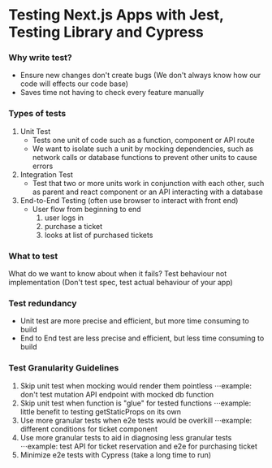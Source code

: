 # Testing Next.js Apps with Jest, Testing Library and Cypress

### Why write test?
- Ensure new changes don't create bugs (We don't always know how our code will effects our code base)
- Saves time not having to check every feature manually

### Types of tests
1. Unit Test
   - Tests one unit of code such as a function, component or API route
   - We want to isolate such a unit by mocking dependencies, such as network calls or database functions to prevent other units to cause errors
2. Integration Test
   - Test that two or more units work in conjunction with each other, such as parent and react component or an API interacting with a database
3. End-to-End Testing (often use browser to interact with front end)
   - User flow from beginning to end
		1. user logs in
		2. purchase a ticket
		3. looks at list of purchased tickets

### What to test
What do we want to know about when it fails?
Test behaviour not implementation (Don't test spec, test actual behaviour of your app)

### Test redundancy
- Unit test are more precise and efficient, but more time consuming to build
- End to End test are less precise and efficient, but less time consuming to build

### Test Granularity Guidelines
1. Skip unit test when mocking would render them pointless
⋅⋅⋅example: don't test mutation API endpoint with mocked db function
2. Skip unit test when function is "glue" for tested functions
⋅⋅⋅example: little benefit to testing getStaticProps on its own
3. Use more granular tests when e2e tests would be overkill
⋅⋅⋅example: different conditions for ticket component
4. Use more granular tests to aid in diagnosing less granular tests
⋅⋅⋅example: test API for ticket reservation and e2e for purchasing ticket
5. Minimize e2e tests with Cypress (take a long time to run)